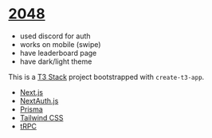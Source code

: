 # [2048](https://2048-bice.vercel.app/) 

- used discord for auth
- works on mobile (swipe)
- have leaderboard page
- have dark/light theme

This is a [T3 Stack](https://create.t3.gg/) project bootstrapped with `create-t3-app`.

- [Next.js](https://nextjs.org)
- [NextAuth.js](https://next-auth.js.org)
- [Prisma](https://prisma.io)
- [Tailwind CSS](https://tailwindcss.com)
- [tRPC](https://trpc.io)


